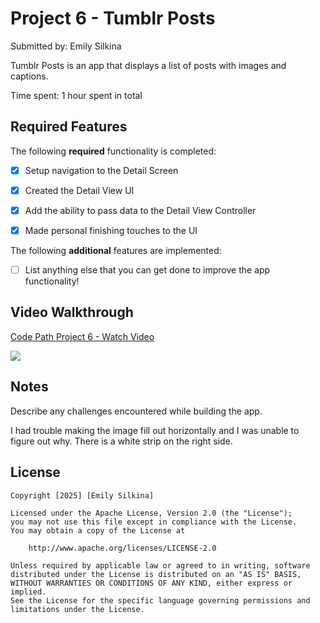 # Project 6 - Tumblr Posts

Submitted by: Emily Silkina

Tumblr Posts is an app that displays a list of posts with images and captions.

Time spent: 1 hour spent in total

## Required Features

The following **required** functionality is completed:

- [X] Setup navigation to the Detail Screen
- [X] Created the Detail View UI
- [X] Add the ability to pass data to the Detail View Controller
- [X] Made personal finishing touches to the UI


The following **additional** features are implemented:

- [ ] List anything else that you can get done to improve the app functionality!

## Video Walkthrough

<div>
    <a href="https://www.loom.com/share/f2086cfb65fd4a10b1a193ea27d53512">
      <p>Code Path Project 6 - Watch Video</p>
    </a>
    <a href="https://www.loom.com/share/f2086cfb65fd4a10b1a193ea27d53512">
      <img style="max-width:300px;" src="https://cdn.loom.com/sessions/thumbnails/f2086cfb65fd4a10b1a193ea27d53512-c7a73424d87a803b-full-play.gif">
    </a>
  </div>

## Notes

Describe any challenges encountered while building the app.

I had trouble making the image fill out horizontally and I was unable to figure out why. There is a white strip on the right side. 

## License

    Copyright [2025] [Emily Silkina]

    Licensed under the Apache License, Version 2.0 (the "License");
    you may not use this file except in compliance with the License.
    You may obtain a copy of the License at

        http://www.apache.org/licenses/LICENSE-2.0

    Unless required by applicable law or agreed to in writing, software
    distributed under the License is distributed on an "AS IS" BASIS,
    WITHOUT WARRANTIES OR CONDITIONS OF ANY KIND, either express or implied.
    See the License for the specific language governing permissions and
    limitations under the License.
